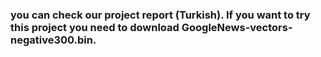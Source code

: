 ### you can check our project report (Turkish). If you want to try this project you need to download GoogleNews-vectors-negative300.bin.
